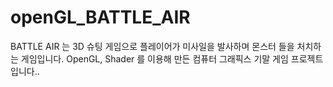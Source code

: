# openGL_BATTLE_AIR
 
BATTLE AIR 는 3D 슈팅 게임으로 플레이어가 미사일을 발사하며 몬스터 들을 처치하는 게임입니다. 
OpenGL, Shader 를 이용해 만든 컴퓨터 그래픽스 기말 게임 프로젝트 입니다..
